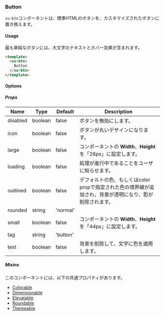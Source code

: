 ### Button

`su-btn`コンポーネントは、標準HTMLのボタンを、カスタマイズされたボタンに置き換えます。

<su-divider class="mb-8" />

#### Usage

最も単純なボタンには、大文字のテキストとホバー効果が含まれます。

```html
<template>
  <su-btn>
    Button
  </su-btn>
</template>
```

#### Options

<sample class="mb-4" />

##### Props

|Name|Type|Default|Description|
|----|----|-------|-----------|
|disabled|boolean|false|ボタンを無効にします。|
|icon|boolean|false|ボタンが丸いデザインになります。|
|large|boolean|false|コンポーネントの **Width**、**Height** を「28px」に設定します。|
|loading|boolean|false|処理が進行中であることをユーザに知らせます。|
|outlined|boolean|false|デフォルトの色、もしくはcolor propで指定された色の境界線が追加され、背景が透明になり、影が削除されます。|
|rounded|string|'normal'||
|small|boolean|false|コンポーネントの **Width**、**Height** を「44px」に設定します。|
|tag|string|'button'||
|text|boolean|false|背景を削除して、文字に色を適用します。|

##### Mixins

このコンポーネントには、以下の共通プロパティがあります。

- [Colorable](../internals/mixins#Colorable)
- [Dimensionable](../internals/mixins#Dimensionable)
- [Elevatable](../internals/mixins#Elevatable)
- [Roundable](../internals/mixins#Roundable)
- [Themeable](../internals/mixins#Themeable)